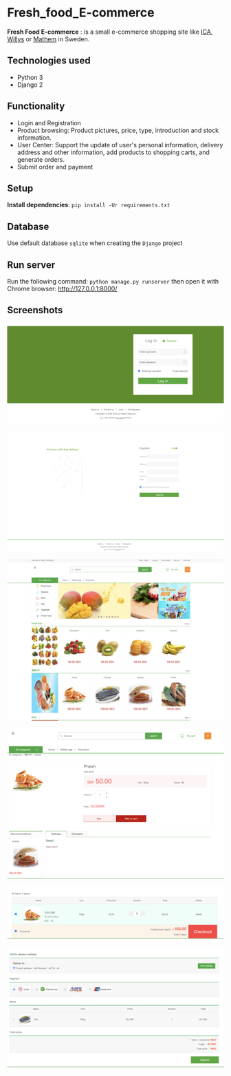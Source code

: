 # Fresh_food_E-commerce
**Fresh Food E-commerce** : is a small e-commerce shopping site like [ICA](https://handla.ica.se), [Willys](https://www.willys.se) or [Mathem](https://www.mathem.se) in Sweden. 

## Technologies used 
 - Python 3
 - Django 2 

## Functionality
- Login and Registration
- Product browsing: Product pictures, price, type, introduction and stock information.
- User Center: Support the update of user's personal information, delivery address and other information, add products to shopping carts, and generate orders.
- Submit order and payment

## Setup
**Install dependencies**: `pip install -Ur requirements.txt`

## Database
Use default database `sqlite` when creating the `Django` project

## Run server

Run the following command: 
`python manage.py runserver` then open it with Chrome browser: http://127.0.0.1:8000/ 

## Screenshots

![screenshot1](screenshots/screenshot1.png)

![screenshot2](screenshots/screenshot2.png)

![screenshot3](screenshots/screenshot3.png)

![screenshot1](screenshots/screenshot4.png)

![screenshot2](screenshots/screenshot5.png)

![screenshot3](screenshots/screenshot6.png)
